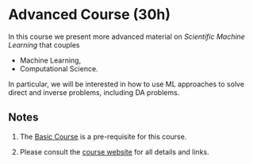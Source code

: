 #  Advanced Course (30h)
 
 In this course we present more advanced material on *Scientific Machine Learning* that couples
 
 - Machine Learning,
 - Computational Science.
 
 In particular, we will be interested in how to use ML approaches to solve direct and inverse problems, including DA problems.
 
 
## Notes
 
 1. The [Basic Course](01basic-course) is a pre-requisite for this course.
 
 2. Please consult the [course website](https://sites.google.com/view/csu2023/) for all details and links.

